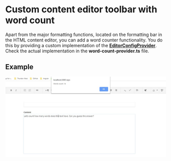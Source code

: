 # Custom content editor toolbar with word count

Apart from the major formatting functions, located on the formatting bar in the HTML content editor, you can add a word counter functionality. You do this by providing a custom implementation of the [**EditorConfigProvider**](http://admin-app-extensions-docs.sitefinity.site/interfaces/editorconfigprovider.html). Check the actual implementation in the **word-count-provider.ts** file.

## Example

![Words count](./../../assets/words-count.JPG)
